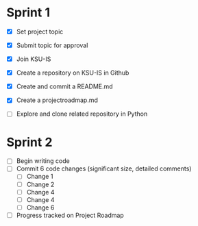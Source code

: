 # Sprint 1
- [x] Set project topic
- [x] Submit topic for approval
- [x] Join KSU-IS
- [x] Create a repository on KSU-IS in Github
- [x] Create and commit a README.md
- [x] Create a projectroadmap.md
- [ ] Explore and clone related repository in Python



# Sprint 2
- [ ] Begin writing code
- [ ] Commit 6 code changes (significant size, detailed comments)
  - [ ] Change 1
  - [ ] Change 2
  - [ ] Change 4
  - [ ] Change 4
  - [ ] Change 6
- [ ] Progress tracked on Project Roadmap
